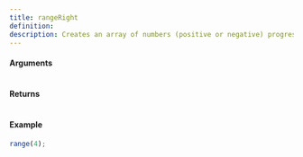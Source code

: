 ```yaml
---
title: rangeRight
definition: 
description: Creates an array of numbers (positive or negative) progressing from `start` up to or down to `end` (depending on whether `end` is greater than `start` or not), separated by increments of `step`.
---
```



#### Arguments


```bash

```


#### Returns


```bash

```


#### Example


```ts
range(4);
```